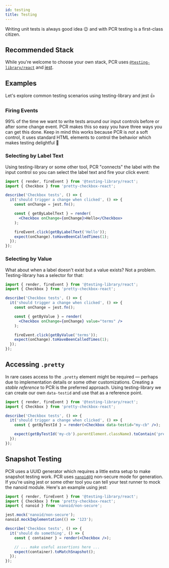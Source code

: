```yaml
---
id: testing
title: Testing
---
```


Writing unit tests is always good idea :wink: and with PCR testing is a
first-class citizen.

## Recommended Stack

While you're welcome to choose your own stack, PCR uses
[`@testing-library/react`](https://www.npmjs.com/package/@testing-library/react)
and [jest](https://jestjs.io/).

## Examples

Let's explore common testing scenarios using testing-library and jest :+1:

### Firing Events

99% of the time we want to write tests around our input controls before or after
some change event. PCR makes this so easy you have three ways you can get this
done. Keep in mind this works because PCR is _not_ a soft control, it uses
standard HTML elements to control the behavior which makes testing delightful 🧁

### Selecting by Label Text

Using testing-library or some other tool, PCR "connects" the label with the
input control so you can select the label text and fire your click event:

```jsx {9,12}
import { render, fireEvent } from '@testing-library/react';
import { Checkbox } from 'pretty-checkbox-react';

describe('Checkbox tests', () => {
  it('should trigger a change when clicked', () => {
    const onChange = jest.fn();

    const { getByLabelText } = render(
      <Checkbox onChange={onChange}>Hello</Checkbox>
    );

    fireEvent.click(getByLabelText('Hello'));
    expect(onChange).toHaveBeenCalledTimes(1);
  });
});
```

### Selecting by Value

What about when a label doesn't exist but a value exists? Not a problem.
Testing-library has a selector for that:

```jsx {9,12}
import { render, fireEvent } from '@testing-library/react';
import { Checkbox } from 'pretty-checkbox-react';

describe('Checkbox tests', () => {
  it('should trigger a change when clicked', () => {
    const onChange = jest.fn();

    const { getByValue } = render(
      <Checkbox onChange={onChange} value="terms" />
    );

    fireEvent.click(getByValue('terms'));
    expect(onChange).toHaveBeenCalledTimes(1);
  });
});
```

## Accessing `.pretty`

In rare cases access to the `.pretty` element might be required &mdash; perhaps
due to implementation details or some other customizations. Creating a _stable
reference_ to PCR is the preferred approach. Using testing-library we can create
our own `data-testid` and use that as a reference point.

```jsx {8}
import { render, fireEvent } from '@testing-library/react';
import { Checkbox } from 'pretty-checkbox-react';

describe('Checkbox tests', () => {
  it('should trigger a change when clicked', () => {
    const { getByTestId } = render(<Checkbox data-testid="my-cb" />);

    expect(getByTestId('my-cb').parentElement.className).toContain('pretty');
  });
});
```

## Snapshot Testing

PCR uses a UUID generator which requires a little extra setup to make snapshot
testing work. PCR uses [`nanoid@3`](https://www.npmjs.com/package/nanoid)
non-secure mode for generation. If you're using jest or some other tool you can
tell your test runner to mock the nanoid module. Here's an example using jest:

```jsx {3,5-6}
import { render, fireEvent } from '@testing-library/react';
import { Checkbox } from 'pretty-checkbox-react';
import { nanoid } from 'nanoid/non-secure';

jest.mock('nanoid/non-secure');
nanoid.mockImplementation(() => '123');

describe('Checkbox tests', () => {
  it('should do something', () => {
    const { container } = render(<Checkbox />);

    // ... make useful assertions here ...
    expect(container).toMatchSnapshot();
  });
});
```
